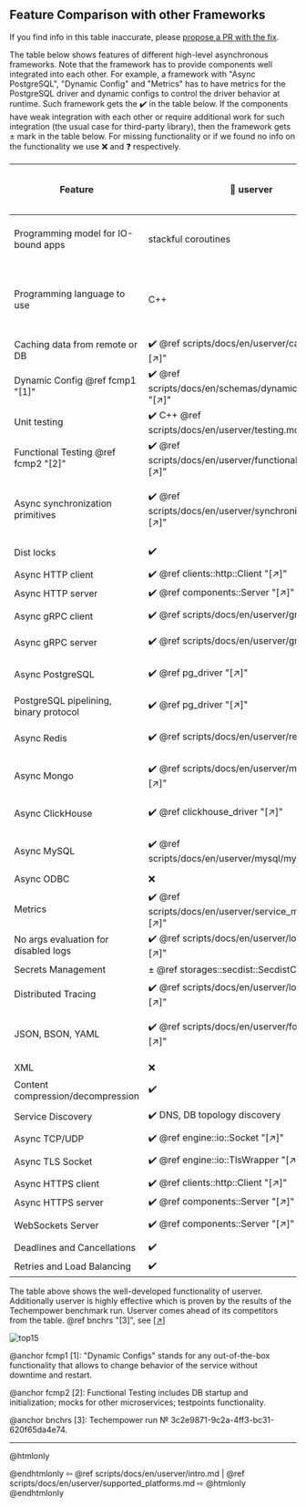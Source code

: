 ## Feature Comparison with other Frameworks

If you find info in this table inaccurate, please [propose a PR with the fix][userver-docs-pr].

The table below shows features of different high-level asynchronous frameworks.
Note that the framework has to provide components well integrated
into each other. For example, a framework with "Async PostgreSQL", "Dynamic Config"
and "Metrics" has to have metrics for the PostgreSQL driver and dynamic configs
to control the driver behavior at runtime. Such framework gets the ✔️ in the
table below. If the components have weak integration with each other
or require additional work for such integration (the usual case for
third-party library), then the framework gets ± mark in the table below.
For missing functionality or if we found no info on the functionality we
use ❌ and ❓ respectively.


| Feature                                | 🐙 userver                                                  | go-micro  4.7.0        | dapr 1.5.3                                | actix 0.13.0 + tokio 1.19.2    | drogon  1.7.5                    | POCO 1.13.3             |
|----------------------------------------|-------------------------------------------------------------|------------------------|-------------------------------------------|--------------------------------|----------------------------------|-------------------------|
| Programming model for IO-bound apps    | stackful coroutines                                         | stackful coroutines    | actors                                    | stackless coroutines           | callbacks / stackless coroutines | thread pool             |
| Programming language to use            | С++                                                         | Go-lang                | Python, JS, .Net, PHP, Java, Go           | Rust                           | C++                              | C++                     |
| Caching data from remote or DB         | ✔️ @ref scripts/docs/en/userver/caches.md "[↗]"             | ❌                      | ❌                                         | ❌                              | ❌                                | ✔️ [[↗]][poco-cache]    |
| Dynamic Config @ref fcmp1 "[1]"        | ✔️ @ref scripts/docs/en/schemas/dynamic_configs.md "[↗]"    | ✔️ [[↗]][gom-features] | ❌                                         | ❌                              | ❌                                | ❌                       |
| Unit testing                           | ✔️ C++ @ref scripts/docs/en/userver/testing.md "[↗]"        | ✔️ via Go-lang         | ✔️ PHP [[↗]][dapr-testig]                 | ✔️                             | ✔️ [[↗]][drog-testig]            | ❓                       |
| Functional Testing @ref fcmp2 "[2]"    | ✔️ @ref scripts/docs/en/userver/functional_testing.md "[↗]" | ❌                      | ❌ [[↗]][dapr-testig]                      | ❌ [[↗]][actix-test]            | ❌ [[↗]][drog-testig]             | ❓                       |
| Async synchronization primitives       | ✔️ @ref scripts/docs/en/userver/synchronization.md "[↗]"    | ✔️ via Go-lang         | ❌ [forces turn based access][dapr-actors] | ✔️ [[↗]][tokio-sync]           | ❌                                | ✔️ [[↗]][poco-sync]     |
| Dist locks                             | ✔️                                                          | ✔️ [[↗]][gom-features] | ❌ [[↗]][dapr-distlock]                    | ± third-party libs             | ❌                                | ❓                       |
| Async HTTP client                      | ✔️ @ref clients::http::Client "[↗]"                         | ✔️                     | ✔️                                        | ✔️                             | ✔️ [[↗]][drog-http-client]       | ❓                       |
| Async HTTP server                      | ✔️ @ref components::Server "[↗]"                            | ✔️                     | ✔️                                        | ✔️                             | ✔️                               | ✔️ [[↗]][poco-net]      |
| Async gRPC client                      | ✔️ @ref scripts/docs/en/userver/grpc.md "[↗]"               | ✔️                     | ✔️                                        | ± third-party libs             | ❌                                | ❌                       |
| Async gRPC server                      | ✔️ @ref scripts/docs/en/userver/grpc.md "[↗]"               | ✔️                     | ✔️                                        | ± third-party libs             | ❌                                | ❌                       |
| Async PostgreSQL                       | ✔️ @ref pg_driver "[↗]"                                     | ± third-party driver   | ✔️ [[↗]][dapr-postgre]                    | ❌ [manual offloading][acti-db] | ✔️ [[↗]][drog-db]                | ✔️ [[↗]][poco-db]       |
| PostgreSQL pipelining, binary protocol | ✔️ @ref pg_driver "[↗]"                                     | ❌                      | ❌                                         | ± third-party libs             | ❌                                | ❓                       |
| Async Redis                            | ✔️ @ref scripts/docs/en/userver/redis.md "[↗]"              | ± third-party driver   | ✔️ [[↗]][dapr-redis]                      | ± third-party libs             | ✔️ [[↗]][drog-redis]             | ❓                       |
| Async Mongo                            | ✔️ @ref scripts/docs/en/userver/mongodb.md "[↗]"            | ± third-party driver   | ✔️ [[↗]][dapr-mongo]                      | ❌ [manual offloading][acti-db] | ❌ [[↗]][drog-db]                 | ❓                       |
| Async ClickHouse                       | ✔️ @ref clickhouse_driver "[↗]"                             | ± third-party driver   | ❌                                         | ± third-party libs             | ❌ [[↗]][drog-db]                 | ❓                       |
| Async MySQL                            | ✔️ @ref scripts/docs/en/userver/mysql/mysql_driver.md       | ± third-party driver   | ✔️ [[↗]][dapr-mysql]                      | ❌ [[↗]][acti-db]               | ✔️ [[↗]][drog-db]                | ✔️ [[↗]][poco-db]       |
| Async ODBC                             | ❌                                                           | ❓                      | ❓                                         | ❓                              | ❓                                | ✔️ [[↗]][poco-db]       |
| Metrics                                | ✔️ @ref scripts/docs/en/userver/service_monitor.md "[↗]"    | ± third-party driver   | ✔️ [[↗]][dapr-configs]                    | ❌                              | ❌                                | ❓                       |
| No args evaluation for disabled logs   | ✔️ @ref scripts/docs/en/userver/logging.md "[↗]"            | ❌                      | ❌                                         | ± third-party libs             | ❌                                | ❌                       |
| Secrets Management                     | ± @ref storages::secdist::SecdistConfig "[↗]"               | ❓                      | ✔️                                        | ❓                              | ❓                                | ❓                       |
| Distributed Tracing                    | ✔️ @ref scripts/docs/en/userver/logging.md "[↗]"            | ❓                      | ✔️ [[↗]][dapr-configs]                    | ± third-party libs             | ❌                                | ❓                       |
| JSON, BSON, YAML                       | ✔️ @ref scripts/docs/en/userver/formats.md "[↗]"            | ± third-party libs     | ± third-party libs                        | ± third-party libs             | ± only JSON                      | ❓                       |
| XML                                    | ❌                                                           | ❓                      | ❓                                         | ❓                              | ❓                                | ✔️ [[↗]][poco-xml]      |
| Content compression/decompression      | ✔️                                                          | ✔️                     | ❓                                         | ✔️                             | ✔️                               | ✔️ [[↗]][poco-streams]  |
| Service Discovery                      | ✔️ DNS, DB topology discovery                               | ✔️ [[↗]][gom-features] | ❓                                         | ❓                              | ❓                                | ± [[↗]][poco-net] (DNS) |
| Async TCP/UDP                          | ✔️ @ref engine::io::Socket "[↗]"                            | ✔️                     | ❓                                         | ✔️ [[↗]][tokio-net]            | ❌                                | ✔️ [[↗]][poco-net]      |
| Async TLS Socket                       | ✔️ @ref engine::io::TlsWrapper "[↗]"                        | ✔️                     | ❓                                         | ± third-party libs             | ❌                                | ✔️ [[↗]][poco-net]      |
| Async HTTPS client                     | ✔️ @ref clients::http::Client "[↗]"                         | ✔️                     | ❓                                         | ✔️                             | ❓                                | ✔️ [[↗]][poco-net]      |
| Async HTTPS server                     | ✔️ @ref components::Server "[↗]"                            | ❓                      | ❓                                         | ✔️                             | ❓                                | ✔️ [[↗]][poco-net]      |
| WebSockets Server                      | ✔️ @ref components::Server "[↗]"                            | ± third-party libs     | ❌ [[↗]][dapr-websock]                     | ± third-party libs             | ✔️ [[↗]][drogon]                 | ❌                       |
| Deadlines and Cancellations            | ✔️                                                          | ❓                      | ❓                                         | ❓                              | ± [[↗]][drog-timeout]            | ❌                       |
| Retries and Load Balancing             | ✔️                                                          | ✔️ [[↗]][gom-features] | ✔️                                        | ❓                              | ❓                                | ❌                       |


[userver-docs-pr]: https://github.com/userver-framework/userver/blob/develop/scripts/docs/en/userver/
[gom-features]: https://github.com/asim/go-micro#features
[dapr-configs]: https://docs.dapr.io/operations/configuration/configuration-overview/
[dapr-testig]: https://docs.dapr.io/developing-applications/sdks/php/php-app/php-unit-testing/
[dapr-actors]: https://docs.dapr.io/developing-applications/building-blocks/actors/actors-overview/
[dapr-mongo]: https://docs.dapr.io/reference/components-reference/supported-state-stores/setup-mongodb/
[dapr-redis]: https://docs.dapr.io/reference/components-reference/supported-state-stores/setup-redis/
[dapr-postgre]: https://docs.dapr.io/reference/components-reference/supported-state-stores/setup-postgresql/
[dapr-mysql]: https://docs.dapr.io/reference/components-reference/supported-state-stores/setup-mysql/
[dapr-distlock]: https://github.com/dapr/dapr/issues/3549
[dapr-websock]: https://github.com/dapr/dapr/issues/5766
[actix-test]: https://actix.rs/docs/testing/
[acti-db]: https://actix.rs/docs/databases/
[drogon]: https://github.com/drogonframework/drogon
[drog-testig]: https://drogon.docsforge.com/master/testing-framework/
[drog-http-client]: https://drogon.docsforge.com/master/api/drogon/HttpClient/
[drog-db]: https://drogon.docsforge.com/master/database-general/
[drog-redis]: https://drogon.docsforge.com/master/redis/
[drog-timeout]: https://drogon.docsforge.com/master/session/
[tokio-sync]: https://docs.rs/tokio/0.2.18/tokio/sync/index.html
[tokio-net]: https://docs.rs/tokio/0.1.22/tokio/net/index.html
[poco-cache]: https://pocoproject.org/slides/140-Cache.pdf
[poco-xml]: https://pocoproject.org/slides/170-XML.pdf
[poco-net]: https://pocoproject.org/slides/200-Network.pdf
[poco-sync]: https://pocoproject.org/slides/130-Threads.pdf
[poco-streams]: https://pocoproject.org/slides/100-Streams.pdf
[poco-db]: https://docs.pocoproject.org/current/Poco.Data.html

The table above shows the well-developed functionality of userver. Additionally userver is highly effective which is proven by the results of the Techempower benchmark run. Userver comes ahead of its competitors from the table. @ref bnchrs "[3]", see [[↗]][techempower-run]

![top15](/top15.png)

[techempower-run]: https://www.techempower.com/benchmarks/#section=test&runid=3c2e9871-9c2a-4ff3-bc31-620f65da4e74&hw=ph&test=composite

@anchor fcmp1 [1]: "Dynamic Configs" stands for any out-of-the-box functionality
that allows to change behavior of the service without downtime and restart.

@anchor fcmp2 [2]: Functional Testing includes DB startup and initialization; mocks for other
microservices; testpoints functionality.

@anchor bnchrs [3]: Techempower run № 3c2e9871-9c2a-4ff3-bc31-620f65da4e74.

----------

@htmlonly <div class="bottom-nav"> @endhtmlonly
⇦ @ref scripts/docs/en/userver/intro.md | @ref scripts/docs/en/userver/supported_platforms.md ⇨
@htmlonly </div> @endhtmlonly
